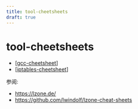 ```yaml
---
title: tool-cheetsheets
draft: true
---
```


# tool-cheetsheets

- [[gcc-cheetsheet]]
- [[iptables-cheetsheet]]

参阅:

- https://lzone.de/
- https://github.com/lwindolf/lzone-cheat-sheets


[//begin]: # "Autogenerated link references for markdown compatibility"
[gcc-cheetsheet]: gcc-cheetsheet "gcc-cheetsheet"
[iptables-cheetsheet]: ../../../en/docs/cheetsheets/iptables-cheetsheet "iptables-cheetsheet"
[//end]: # "Autogenerated link references"
